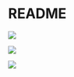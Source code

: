 README
================

![](/Users/MJ/GitHub/pretty_plots/images/cars_epa/med_mpg_by_class.jpg)

![](/Users/MJ/GitHub/pretty_plots/images/cars_epa/med_mpg_by_make.jpg)

![](/Users/MJ/GitHub/pretty_plots/images/cars_epa/mpg_ridges_byclass_last10years.jpg)
